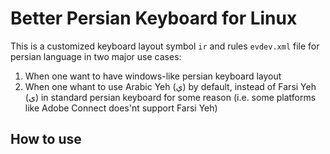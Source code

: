 # Better Persian Keyboard for Linux
This is a customized keyboard layout symbol ``ir`` and rules ``evdev.xml`` file for persian language in two major use cases:
1. When one want to have windows-like persian keyboard layout
2.  When one whant to use Arabic Yeh (ي) by default, instead of Farsi Yeh (ی) in standard persian keyboard
for some reason (i.e. some platforms like Adobe Connect does'nt support Farsi Yeh)
## How to use
 
